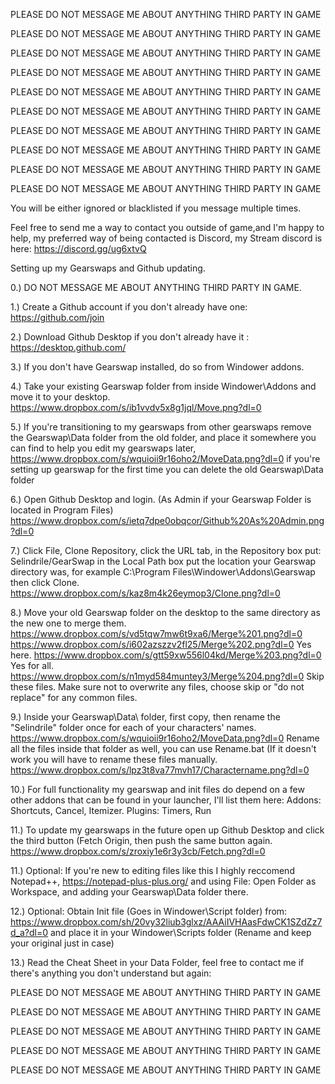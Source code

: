 PLEASE DO NOT MESSAGE ME ABOUT ANYTHING THIRD PARTY IN GAME

PLEASE DO NOT MESSAGE ME ABOUT ANYTHING THIRD PARTY IN GAME

PLEASE DO NOT MESSAGE ME ABOUT ANYTHING THIRD PARTY IN GAME

PLEASE DO NOT MESSAGE ME ABOUT ANYTHING THIRD PARTY IN GAME

PLEASE DO NOT MESSAGE ME ABOUT ANYTHING THIRD PARTY IN GAME

PLEASE DO NOT MESSAGE ME ABOUT ANYTHING THIRD PARTY IN GAME

PLEASE DO NOT MESSAGE ME ABOUT ANYTHING THIRD PARTY IN GAME

PLEASE DO NOT MESSAGE ME ABOUT ANYTHING THIRD PARTY IN GAME

PLEASE DO NOT MESSAGE ME ABOUT ANYTHING THIRD PARTY IN GAME

PLEASE DO NOT MESSAGE ME ABOUT ANYTHING THIRD PARTY IN GAME

You will be either ignored or blacklisted if you message multiple times.

Feel free to send me a way to contact you outside of game,and I'm happy to help, my preferred way of being contacted is Discord, my Stream discord is here: https://discord.gg/ug6xtvQ

Setting up my Gearswaps and Github updating.

0.) DO NOT MESSAGE ME ABOUT ANYTHING THIRD PARTY IN GAME.

1.) Create a Github account if you don't already have one: https://github.com/join

2.) Download Github Desktop if you don't already have it : https://desktop.github.com/

3.) If you don't have Gearswap installed, do so from Windower addons.

4.) Take your existing Gearswap folder from inside Windower\Addons and move it to your desktop.
    https://www.dropbox.com/s/ib1vvdv5x8g1jql/Move.png?dl=0

5.) If you're transitioning to my gearswaps from other gearswaps remove the Gearswap\Data folder
    from the old folder, and place it somewhere you can find to help you edit my gearswaps later,
    https://www.dropbox.com/s/wquioii9r16oho2/MoveData.png?dl=0
    if you're setting up gearswap for the first time you can delete the old Gearswap\Data folder
    
6.) Open Github Desktop and login. (As Admin if your Gearswap Folder is located in Program Files)
    https://www.dropbox.com/s/ietq7dpe0obqcor/Github%20As%20Admin.png?dl=0

7.) Click File, Clone Repository, click the URL tab, in the Repository box put: Selindrile/GearSwap
    in the Local Path box put the location your Gearswap directory was, for example
    C:\Program Files\Windower\Addons\Gearswap           then click Clone.
    https://www.dropbox.com/s/kaz8m4k26eymop3/Clone.png?dl=0
    
8.) Move your old Gearswap folder on the desktop to the same directory as the new one to merge them.
    https://www.dropbox.com/s/vd5tqw7mw6t9xa6/Merge%201.png?dl=0
    https://www.dropbox.com/s/i602azszzv2fl25/Merge%202.png?dl=0 Yes here.
    https://www.dropbox.com/s/gtt59xw556l04kd/Merge%203.png?dl=0 Yes for all.
    https://www.dropbox.com/s/n1myd584muntey3/Merge%204.png?dl=0 Skip these files.
    Make sure not to overwrite any files, choose skip or "do not replace" for any common files.

9.) Inside your Gearswap\Data\   folder, first copy, then rename the "Selindrile" folder once
    for each of your characters' names. https://www.dropbox.com/s/wquioii9r16oho2/MoveData.png?dl=0
    Rename all the files inside that folder as well, you can use Rename.bat (If it doesn't work
    you will have to rename these files manually.
    https://www.dropbox.com/s/lpz3t8va77mvh17/Charactername.png?dl=0
    
10.) For full functionality my gearswap and init files do depend on a few other addons that can
    be found in your launcher, I'll list them here: Addons: Shortcuts, Cancel, Itemizer. Plugins: Timers, Run    

11.) To update my gearswaps in the future open up Github Desktop and click the third button (Fetch Origin, then
    push the same button again. https://www.dropbox.com/s/zroxiy1e6r3y3cb/Fetch.png?dl=0
	
11.) Optional: If you're new to editing files like this I highly reccomend Notepad++, https://notepad-plus-plus.org/
    and using File: Open Folder as Workspace, and adding your Gearswap\Data folder there.
  
12.) Optional: Obtain Init file (Goes in Windower\Script folder) from:
    https://www.dropbox.com/sh/20vy32liub3glxz/AAAiIVHAasFdwCK1SZdZz7d_a?dl=0
	and place it in your Windower\Scripts folder (Rename and keep your
	original just in case)
    
13.) Read the Cheat Sheet in your Data Folder, feel free to contact me if there's anything you don't understand but again:

PLEASE DO NOT MESSAGE ME ABOUT ANYTHING THIRD PARTY IN GAME

PLEASE DO NOT MESSAGE ME ABOUT ANYTHING THIRD PARTY IN GAME

PLEASE DO NOT MESSAGE ME ABOUT ANYTHING THIRD PARTY IN GAME

PLEASE DO NOT MESSAGE ME ABOUT ANYTHING THIRD PARTY IN GAME

PLEASE DO NOT MESSAGE ME ABOUT ANYTHING THIRD PARTY IN GAME
